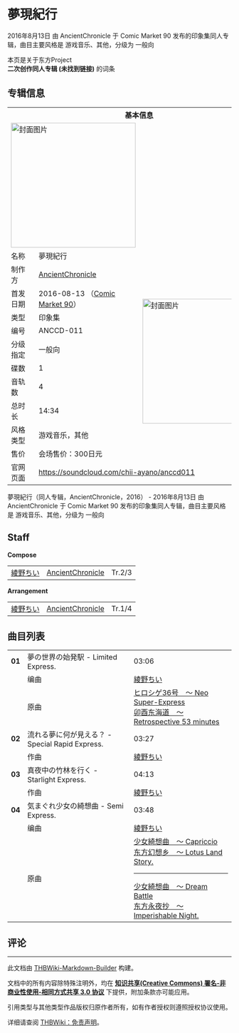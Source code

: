 # 夢現紀行

<!-- source html: G:\repos\THBWiki-Markdown-Builder\THBWikiMarkdown\Temp\main\a\a2\ns0%3A%E5%A4%A2%E7%8F%BE%E7%B4%80%E8%A1%8C.html -->

2016年8月13日 由 AncientChronicle 于 Comic Market 90 发布的印象集同人专辑，曲目主要风格是 游戏音乐、其他，分级为 一般向

本页是关于东方Project  
 **二次创作同人专辑 (未找到链接)** 的词条

## 专辑信息

<table><tbody><tr><th colspan="3">基本信息</th></tr><tr><td class="cover-artwork-mobile" colspan="2"><a href="./文件-夢現紀行封面.jpg.md" class="image" title="封面图片"><img alt="封面图片" src="https://upload.thwiki.cc/thumb/1/1f/%E5%A4%A2%E7%8F%BE%E7%B4%80%E8%A1%8C%E5%B0%81%E9%9D%A2.jpg/280px-%E5%A4%A2%E7%8F%BE%E7%B4%80%E8%A1%8C%E5%B0%81%E9%9D%A2.jpg" decoding="async" loading="lazy" width="280" height="280" srcset="https://upload.thwiki.cc/thumb/1/1f/%E5%A4%A2%E7%8F%BE%E7%B4%80%E8%A1%8C%E5%B0%81%E9%9D%A2.jpg/420px-%E5%A4%A2%E7%8F%BE%E7%B4%80%E8%A1%8C%E5%B0%81%E9%9D%A2.jpg 1.5x, https://upload.thwiki.cc/thumb/1/1f/%E5%A4%A2%E7%8F%BE%E7%B4%80%E8%A1%8C%E5%B0%81%E9%9D%A2.jpg/560px-%E5%A4%A2%E7%8F%BE%E7%B4%80%E8%A1%8C%E5%B0%81%E9%9D%A2.jpg 2x" data-file-width="744" data-file-height="744"></a></td>
</tr><tr><td class="label">名称</td><td colspan="2"> 夢現紀行 </td></tr><tr><td class="label">制作方</td><td><a href="./AncientChronicle.md" title="AncientChronicle">AncientChronicle</a></td><td class="cover-artwork" rowspan="10" style="min-width:280px;"><a href="./文件-夢現紀行封面.jpg.md" class="image" title="封面图片"><img alt="封面图片" src="https://upload.thwiki.cc/thumb/1/1f/%E5%A4%A2%E7%8F%BE%E7%B4%80%E8%A1%8C%E5%B0%81%E9%9D%A2.jpg/280px-%E5%A4%A2%E7%8F%BE%E7%B4%80%E8%A1%8C%E5%B0%81%E9%9D%A2.jpg" decoding="async" loading="lazy" width="280" height="280" srcset="https://upload.thwiki.cc/thumb/1/1f/%E5%A4%A2%E7%8F%BE%E7%B4%80%E8%A1%8C%E5%B0%81%E9%9D%A2.jpg/420px-%E5%A4%A2%E7%8F%BE%E7%B4%80%E8%A1%8C%E5%B0%81%E9%9D%A2.jpg 1.5x, https://upload.thwiki.cc/thumb/1/1f/%E5%A4%A2%E7%8F%BE%E7%B4%80%E8%A1%8C%E5%B0%81%E9%9D%A2.jpg/560px-%E5%A4%A2%E7%8F%BE%E7%B4%80%E8%A1%8C%E5%B0%81%E9%9D%A2.jpg 2x" data-file-width="744" data-file-height="744"></a></td>
</tr><tr><td class="label">首发日期</td><td>2016-08-13&#160;（<a href="/展会作品列表?e=Comic+Market%2390">Comic Market 90</a>）</td></tr><tr><td class="label">类型</td><td>印象集</td></tr><tr><td class="label">编号</td><td>ANCCD-011</td></tr><tr><td class="label">分级指定</td><td>一般向</td></tr><tr><td class="label">碟数</td><td>1</td></tr><tr><td class="label">音轨数</td><td>4</td></tr><tr><td class="label">总时长</td><td>14:34</td></tr><tr><td class="label">风格类型</td><td>游戏音乐，其他</td></tr><tr><td class="label">售价</td><td>会场售价：300日元</td></tr>
<tr><td class="label">官网页面</td><td colspan="2"><a rel="nofollow" class="external free" href="https://soundcloud.com/chii-ayano/anccd011">https://soundcloud.com/chii-ayano/anccd011</a></td></tr></tbody></table>

夢現紀行（同人专辑，AncientChronicle，2016） - 2016年8月13日 由 AncientChronicle 于 Comic Market 90 发布的印象集同人专辑，曲目主要风格是 游戏音乐、其他，分级为 一般向

## Staff
  
 **Compose**   

<table><tbody><tr><td><a href="/index.php?title=%E7%B6%BE%E9%87%8E%E3%81%A1%E3%81%84&amp;action=edit&amp;redlink=1" class="new" title="綾野ちい（页面不存在）">綾野ちい</a></td><td><a href="./AncientChronicle.md" title="AncientChronicle">AncientChronicle</a></td><td>Tr.2/3</td></tr></tbody></table>

  
 **Arrangement**   

<table><tbody><tr><td><a href="/index.php?title=%E7%B6%BE%E9%87%8E%E3%81%A1%E3%81%84&amp;action=edit&amp;redlink=1" class="new" title="綾野ちい（页面不存在）">綾野ちい</a></td><td><a href="./AncientChronicle.md" title="AncientChronicle">AncientChronicle</a></td><td>Tr.1/4</td></tr></tbody></table>



## 曲目列表

<table><tbody><tr><td id="1" class="infoYD"><b>01</b></td><td id="夢の世界の始発駅_-_Limited_Express." colspan="2" class="title">夢の世界の始発駅 - Limited Express.<span class="thcsearchlinks"><a rel="nofollow" class="external text" href="https://cd.thwiki.cc?arrange=綾野ちい&amp;ogmusic=ヒロシゲ36号　～ Neo Super-Express&amp;fromwiki=夢現紀行"><span title="搜索相似同人曲"></span></a></span></td><td class="time">03:06</td></tr><tr><td class="left"></td><td class="label">编曲</td><td class="text" colspan="2"><a href="/index.php?title=%E7%B6%BE%E9%87%8E%E3%81%A1%E3%81%84&amp;action=edit&amp;redlink=1" class="new" title="綾野ちい（页面不存在）">綾野ちい</a><span class="thcsearchlinks"><a rel="nofollow" class="external text" href="https://cd.thwiki.cc?arrange=，綾野ちい&amp;fromwiki=夢現紀行"><span></span></a></span></td></tr><tr><td class="left"></td><td class="label">原曲</td><td class="text" colspan="2"><span class="thcsearchlinks"><a rel="nofollow" class="external text" href="https://cd.thwiki.cc?ogmusic=ヒロシゲ36号　～ Neo Super-Express&amp;fromwiki=夢現紀行"><span></span></a></span><div class="ogmusic"><a href="./ヒロシゲ36号_～_Neo_Super-Express.md" class="mw-redirect" title="ヒロシゲ36号 ～ Neo Super-Express">ヒロシゲ36号　～ Neo Super-Express</a></div><div class="source"><a href="./卯酉东海道_～_Retrospective_53_minutes.md" class="mw-redirect" title="卯酉东海道 ～ Retrospective 53 minutes">卯酉东海道　～ Retrospective 53 minutes</a></div></td></tr>
<tr><td id="2" class="infoYL"><b>02</b></td><td id="流れる夢に何が見える？_-_Special_Rapid_Express." colspan="2" class="title">流れる夢に何が見える？ - Special Rapid Express.<span class="thcsearchlinks"><a rel="nofollow" class="external text" href="https://cd.thwiki.cc?arrange=綾野ちい&amp;fromwiki=夢現紀行"><span title="搜索相似同人曲"></span></a></span></td><td class="time">03:27</td></tr><tr><td class="left"></td><td class="label">作曲</td><td class="text" colspan="2"><a href="/index.php?title=%E7%B6%BE%E9%87%8E%E3%81%A1%E3%81%84&amp;action=edit&amp;redlink=1" class="new" title="綾野ちい（页面不存在）">綾野ちい</a><span class="thcsearchlinks"><a rel="nofollow" class="external text" href="https://cd.thwiki.cc?arrange=，綾野ちい&amp;fromwiki=夢現紀行"><span></span></a></span></td></tr>
<tr><td id="3" class="infoYL"><b>03</b></td><td id="真夜中の竹林を行く_-_Starlight_Express." colspan="2" class="title">真夜中の竹林を行く - Starlight Express.<span class="thcsearchlinks"><a rel="nofollow" class="external text" href="https://cd.thwiki.cc?arrange=綾野ちい&amp;fromwiki=夢現紀行"><span title="搜索相似同人曲"></span></a></span></td><td class="time">04:13</td></tr><tr><td class="left"></td><td class="label">作曲</td><td class="text" colspan="2"><a href="/index.php?title=%E7%B6%BE%E9%87%8E%E3%81%A1%E3%81%84&amp;action=edit&amp;redlink=1" class="new" title="綾野ちい（页面不存在）">綾野ちい</a><span class="thcsearchlinks"><a rel="nofollow" class="external text" href="https://cd.thwiki.cc?arrange=，綾野ちい&amp;fromwiki=夢現紀行"><span></span></a></span></td></tr>
<tr><td id="4" class="infoYD"><b>04</b></td><td id="気まぐれ少女の綺想曲_-_Semi_Express." colspan="2" class="title">気まぐれ少女の綺想曲 - Semi Express.<span class="thcsearchlinks"><a rel="nofollow" class="external text" href="https://cd.thwiki.cc?arrange=綾野ちい&amp;ogmusic=少女綺想曲　～ Capriccio，少女綺想曲　～ Dream Battle&amp;fromwiki=夢現紀行"><span title="搜索相似同人曲"></span></a></span></td><td class="time">03:48</td></tr><tr><td class="left"></td><td class="label">编曲</td><td class="text" colspan="2"><a href="/index.php?title=%E7%B6%BE%E9%87%8E%E3%81%A1%E3%81%84&amp;action=edit&amp;redlink=1" class="new" title="綾野ちい（页面不存在）">綾野ちい</a><span class="thcsearchlinks"><a rel="nofollow" class="external text" href="https://cd.thwiki.cc?arrange=，綾野ちい&amp;fromwiki=夢現紀行"><span></span></a></span></td></tr><tr><td class="left"></td><td class="label">原曲</td><td class="text" colspan="2"><span class="thcsearchlinks"><a rel="nofollow" class="external text" href="https://cd.thwiki.cc?ogmusic=少女綺想曲　～ Capriccio，少女綺想曲　～ Dream Battle&amp;fromwiki=夢現紀行"><span></span></a></span><div class="ogmusic"><a href="./少女綺想曲_～_Capriccio.md" class="mw-redirect" title="少女綺想曲 ～ Capriccio">少女綺想曲　～ Capriccio</a></div><div class="source"><a href="./东方幻想乡_～_Lotus_Land_Story..md" class="mw-redirect" title="东方幻想乡 ～ Lotus Land Story.">东方幻想乡　～ Lotus Land Story.</a></div><hr><div class="ogmusic"><a href="./少女綺想曲_～_Dream_Battle.md" class="mw-redirect" title="少女綺想曲 ～ Dream Battle">少女綺想曲　～ Dream Battle</a></div><div class="source"><a href="./东方永夜抄_～_Imperishable_Night..md" class="mw-redirect" title="东方永夜抄 ～ Imperishable Night.">东方永夜抄　～ Imperishable Night.</a></div></td></tr></tbody></table>



## 评论




---

此文档由 [THBWiki-Markdown-Builder](https://github.com/Delsin-Yu/THBWiki-Markdown-Builder) 构建。

文档中的所有内容除特殊注明外，均在 [**知识共享(Creative Commons) 署名-非商业性使用-相同方式共享 3.0 协议**](https://creativecommons.org/licenses/by-sa/3.0/deed.zh-hans) 下提供，附加条款亦可能应用。

引用类型与其他类型作品版权归原作者所有，如有作者授权则遵照授权协议使用。

详细请查阅 [THBWiki：免责声明](https://thbwiki.cc/THBWiki:%E5%85%8D%E8%B4%A3%E5%A3%B0%E6%98%8E)。

